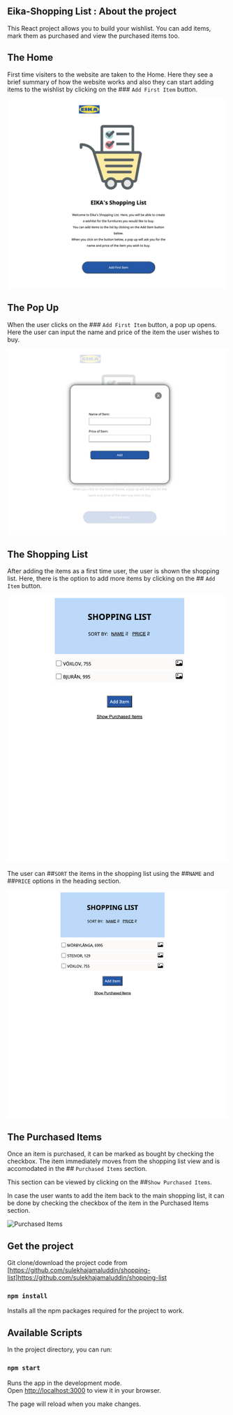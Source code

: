 ## Eika-Shopping List : About the project

This React project allows you to build your wishlist.
You can add items, mark them as purchased and view the purchased items too.

## The Home

First time visiters to the website are taken to the Home. Here they see a brief summary of how the website works and also they can start adding items to the wishlist by clicking on the ### `Add First Item` button.

![Home](images/Home.png?raw=true "Home")

## The Pop Up

When the user clicks on the ### `Add First Item` button, a pop up opens. Here the user can input the name and price of the item the user wishes to buy.

![Pop Up](images/PopUp.png?raw=true "PopUp")

## The Shopping List

After adding the items as a first time user, the user is shown the shopping list. Here, there is the option to add more items by clicking on the ## `Add Item` button.

![Shopping List](images/ShoppingList.png?raw=true "ShoppingList")

The user can ##`SORT` the items in the shopping list using the ##`NAME` and ##`PRICE` options in the heading section.

![Name Sort](images/NameSort.png?raw=true "NameSort")

## The Purchased Items

Once an item is purchased, it can be marked as bought by checking the checkbox. The item immediately moves from the shopping list view and is accomodated in the ## `Purchased Items` section.

This section can be viewed by clicking on the ##`Show Purchased Items`.

In case the user wants to add the item back to the main shopping list, it can be done by checking the checkbox of the item in the Purchased Items section.

![Purchased Items](images/PurchasedItems.png.png?raw=true "Purchased Items")

## Get the project

Git clone/download the project code from [https://github.com/sulekhajamaluddin/shopping-list]https://github.com/sulekhajamaluddin/shopping-list

### `npm install`

Installs all the npm packages required for the project to work.

## Available Scripts

In the project directory, you can run:

### `npm start`

Runs the app in the development mode.\
Open [http://localhost:3000](http://localhost:3000) to view it in your browser.

The page will reload when you make changes.
